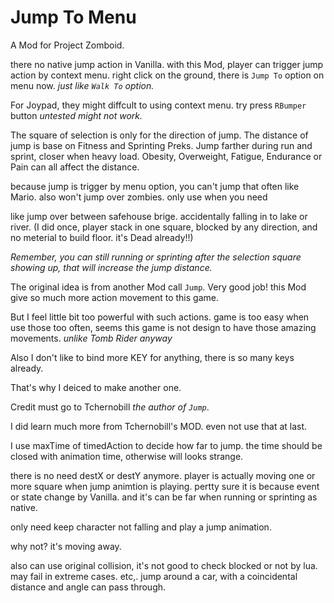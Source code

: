 # Jump To Menu

A Mod for Project Zomboid.

there no native jump action in Vanilla.
with this Mod, player can trigger jump action by context menu.
right click on the ground, there is `Jump To` option on menu now.
*just like `Walk To` option.*

For Joypad, they might diffcult to using context menu.
try press `RBumper` button
*untested might not work.*

The square of selection is only for the direction of jump. 
The distance of jump is base on Fitness and Sprinting Preks. 
Jump farther during run and sprint, closer when heavy load.
Obesity, Overweight, Fatigue, Endurance or Pain can all affect the distance.

because jump is trigger by menu option,
you can't jump that often like Mario.
also won't jump over zombies.
only use when you need

like jump over between safehouse brige.
accidentally falling in to lake or river. 
(I did once, player stack in one square, blocked by any direction, 
and no meterial to build floor. it's Dead already!!)

*Remember, you can still running or sprinting after the selection square showing up, 
that will increase the jump distance.*


The original idea is from another Mod call `Jump`. Very good job!
this Mod give so much more action movement to this game.

But I feel little bit too powerful with such actions.
game is too easy when use those too often,
seems this game is not design to have those amazing movements.
*unlike Tomb Rider anyway*

Also I don't like to bind more KEY for anything, 
there is so many keys already.

That's why I deiced to make another one. 

Credit must go to Tchernobill *the author of `Jump`*.

I did learn much more from Tchernobill's MOD.
even not use that at last.

I use maxTime of timedAction to decide how far to jump.
the time should be closed with animation time, otherwise will looks strange.

there is no need destX or destY anymore.
player is actually moving one or more square when jump animtion is playing.
pertty sure it is because event or state change by Vanilla.
and it's can be far when running or sprinting as native.

only need keep character not falling and play a jump animation.

why not? it's moving away.

also can use original collision,
it's not good to check blocked or not by lua.
may fail in extreme cases. 
etc,. jump around a car, with a coincidental distance and angle can pass through.
